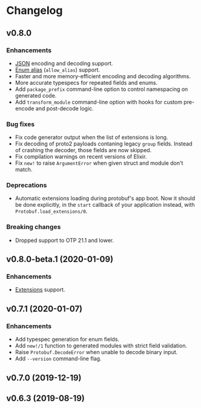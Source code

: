 # Changelog

## v0.8.0

### Enhancements

  * [JSON](https://developers.google.com/protocol-buffers/docs/proto3#json)
    encoding and decoding support.
  * [Enum alias](https://developers.google.com/protocol-buffers/docs/proto3#enum)
    (`allow_alias`) support.
  * Faster and more memory-efficient encoding and decoding algorithms.
  * More accurate typespecs for repeated fields and enums.
  * Add `package_prefix` command-line option to control namespacing on generated
    code.
  * Add `transform_module` command-line option with hooks for custom pre-encode
    and post-decode logic.

### Bug fixes

  * Fix code generator output when the list of extensions is long.
  * Fix decoding of proto2 payloads contaning legacy `group` fields. Instead of
    crashing the decoder, those fields are now skipped.
  * Fix compilation warnings on recent versions of Elixir.
  * Fix `new!` to raise `ArgumentError` when given struct and module don't match.

### Deprecations

  * Automatic extensions loading during protobuf's app boot. Now it should be
    done explicitly, in the `start` callback of your application instead, with
    `Protobuf.load_extensions/0`.

### Breaking changes

  * Dropped support to OTP 21.1 and lower.

## v0.8.0-beta.1 (2020-01-09)

### Enhancements

  * [Extensions](https://developers.google.com/protocol-buffers/docs/proto#extensions) support.

## v0.7.1 (2020-01-07)

### Enhancements

  * Add typespec generation for enum fields.
  * Add `new!/1` function to generated modules with strict field validation.
  * Raise `Protobuf.DecodeError` when unable to decode binary input.
  * Add `--version` command-line flag.

## v0.7.0 (2019-12-19)

## v0.6.3 (2019-08-19)

